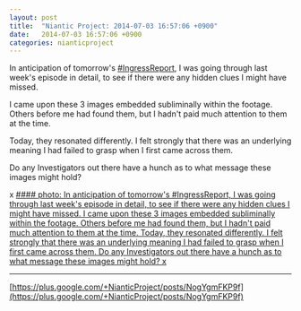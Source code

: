 ```yaml
---
layout: post
title:  "Niantic Project: 2014-07-03 16:57:06 +0900"
date:   2014-07-03 16:57:06 +0900
categories: nianticproject
---
```

In anticipation of tomorrow's [#IngressReport](https://plus.google.com/s/%23IngressReport ""), I was going through last week's episode in detail, to see if there were any hidden clues I might have missed.

I came upon these 3 images embedded subliminally within the footage. Others before me had found them, but I hadn't paid much attention to them at the time.

Today, they resonated differently. I felt strongly that there was an underlying meaning I had failed to grasp when I first came across them.

Do any Investigators out there have a hunch as to what message these images might hold?

x
[#### photo: In anticipation of tomorrow's #IngressReport, I was going through last week's episode in detail, to see if there were any hidden clues I might have missed.
I came upon these 3 images embedded subliminally within the footage. Others before me had found them, but I hadn't paid much attention to them at the time.
Today, they resonated differently. I felt strongly that there was an underlying meaning I had failed to grasp when I first came across them.
Do any Investigators out there have a hunch as to what message these images might hold?
x](https://lh3.googleusercontent.com/-WVwxOB8iRRo/U7UMwCQNU2I/AAAAAAAAbDI/vkB94i5i3nI/w1280-h2160/Omens.png "")
- - -
[https://plus.google.com/+NianticProject/posts/NogYgmFKP9f](https://plus.google.com/+NianticProject/posts/NogYgmFKP9f)
